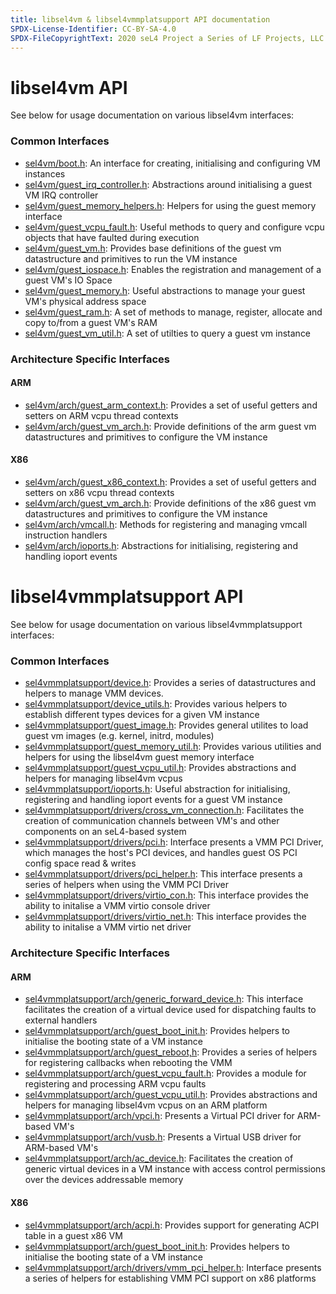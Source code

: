 ```yaml
---
title: libsel4vm & libsel4vmmplatsupport API documentation
SPDX-License-Identifier: CC-BY-SA-4.0
SPDX-FileCopyrightText: 2020 seL4 Project a Series of LF Projects, LLC.
---
```


# libsel4vm API

See below for usage documentation on various libsel4vm interfaces:

### Common Interfaces
* [sel4vm/boot.h](api/libsel4vm_boot): An interface for creating, initialising and configuring VM instances
* [sel4vm/guest_irq_controller.h](api/libsel4vm_guest_irq_controller): Abstractions around initialising a guest VM IRQ controller
* [sel4vm/guest_memory_helpers.h](api/libsel4vm_guest_memory_helpers): Helpers for using the guest memory interface
* [sel4vm/guest_vcpu_fault.h](api/libsel4vm_guest_vcpu_fault): Useful methods to query and configure vcpu objects that have faulted during execution
* [sel4vm/guest_vm.h](api/libsel4vm_guest_vm): Provides base definitions of the guest vm datastructure and primitives to run the VM instance
* [sel4vm/guest_iospace.h](api/libsel4vm_guest_iospace):  Enables the registration and management of a guest VM's IO Space
* [sel4vm/guest_memory.h](api/libsel4vm_guest_memory): Useful abstractions to manage your guest VM's physical address space
* [sel4vm/guest_ram.h](api/libsel4vm_guest_ram): A set of methods to manage, register, allocate and copy to/from a guest VM's RAM
* [sel4vm/guest_vm_util.h](api/libsel4vm_guest_vm_util): A set of utilties to query a guest vm instance

### Architecture Specific Interfaces

#### ARM
* [sel4vm/arch/guest_arm_context.h](api/libsel4vm_guest_arm_context): Provides a set of useful getters and setters on ARM vcpu thread contexts
* [sel4vm/arch/guest_vm_arch.h](api/libsel4vm_arm_guest_vm): Provide definitions of the arm guest vm datastructures and primitives to configure the VM instance

#### X86
* [sel4vm/arch/guest_x86_context.h](api/libsel4vm_guest_x86_context): Provides a set of useful getters and setters on x86 vcpu thread contexts
* [sel4vm/arch/guest_vm_arch.h](api/libsel4vm_x86_guest_vm): Provide definitions of the x86 guest vm datastructures and primitives to configure the VM instance
* [sel4vm/arch/vmcall.h](api/libsel4vm_x86_vmcall): Methods for registering and managing vmcall instruction handlers
* [sel4vm/arch/ioports.h](api/libsel4vm_x86_ioports): Abstractions for initialising, registering and handling ioport events

# libsel4vmmplatsupport API

See below for usage documentation on various libsel4vmmplatsupport interfaces:

### Common Interfaces
* [sel4vmmplatsupport/device.h](api/libsel4vmmplatsupport_device): Provides a series of datastructures and helpers to manage VMM devices.
* [sel4vmmplatsupport/device_utils.h](api/libsel4vmmplatsupport_device_utils): Provides various helpers to establish different types devices for a given VM instance
* [sel4vmmplatsupport/guest_image.h](api/libsel4vmmplatsupport_guest_image): Provides general utilites to load guest vm images (e.g. kernel, initrd, modules)
* [sel4vmmplatsupport/guest_memory_util.h](api/libsel4vmmplatsupport_guest_memory_util): Provides various utilities and helpers for using the libsel4vm guest memory interface
* [sel4vmmplatsupport/guest_vcpu_util.h](api/libsel4vmmplatsupport_guest_vcpu_util): Provides abstractions and helpers for managing libsel4vm vcpus
* [sel4vmmplatsupport/ioports.h](api/libsel4vmmplatsupport_ioports): Useful abstraction for initialising, registering and handling ioport events for a guest VM instance
* [sel4vmmplatsupport/drivers/cross_vm_connection.h](api/libsel4vmmplatsupport_cross_vm_connection): Facilitates the creation of communication channels between VM's and other components on an seL4-based system
* [sel4vmmplatsupport/drivers/pci.h](api/libsel4vmmplatsupport_pci): Interface presents a VMM PCI Driver, which manages the host's PCI devices, and handles guest OS PCI config space read & writes
* [sel4vmmplatsupport/drivers/pci_helper.h](api/libsel4vmmplatsupport_pci_helper): This interface presents a series of helpers when using the VMM PCI Driver
* [sel4vmmplatsupport/drivers/virtio_con.h](api/libsel4vmmplatsupport_virtio_con): This interface provides the ability to initalise a VMM virtio console driver
* [sel4vmmplatsupport/drivers/virtio_net.h](api/libsel4vmmplatsupport_virtio_net): This interface provides the ability to initalise a VMM virtio net driver

### Architecture Specific Interfaces

#### ARM
* [sel4vmmplatsupport/arch/generic_forward_device.h](api/libsel4vmmplatsupport_arm_generic_forward_device): This interface facilitates the creation of a virtual device used for dispatching faults to external handlers
* [sel4vmmplatsupport/arch/guest_boot_init.h](api/libsel4vmmplatsupport_arm_guest_boot_init): Provides helpers to initialise the booting state of a VM instance
* [sel4vmmplatsupport/arch/guest_reboot,h](api/libsel4vmmplatsupport_arm_guest_reboot): Provides a series of helpers for registering callbacks when rebooting the VMM
* [sel4vmmplatsupport/arch/guest_vcpu_fault.h](api/libsel4vmmplatsupport_arm_guest_vcpu_fault): Provides a module for registering and processing ARM vcpu faults
* [sel4vmmplatsupport/arch/guest_vcpu_util.h](api/libsel4vmmplatsupport_arm_guest_vcpu_util): Provides abstractions and helpers for managing libsel4vm vcpus on an ARM platform
* [sel4vmmplatsupport/arch/vpci.h](api/libsel4vmmplatsupport_arm_vpci): Presents a Virtual PCI driver for ARM-based VM's
* [sel4vmmplatsupport/arch/vusb.h](api/libsel4vmmplatsupport_arm_vusb): Presents a Virtual USB driver for ARM-based VM's
* [sel4vmmplatsupport/arch/ac_device.h](api/libsel4vmmplatsupport_arm_ac_device): Facilitates the creation of generic virtual devices in a VM instance with access control permissions over the devices addressable memory

#### X86
* [sel4vmmplatsupport/arch/acpi.h](api/libsel4vmmplatsupport_x86_acpi): Provides support for generating ACPI table in a guest x86 VM
* [sel4vmmplatsupport/arch/guest_boot_init.h](api/libsel4vmmplatsupport_x86_guest_boot_init): Provides helpers to initialise the booting state of a VM instance
* [sel4vmmplatsupport/arch/drivers/vmm_pci_helper.h](api/libsel4vmmplatsupport_x86_vmm_pci_helper): Interface presents a series of helpers for establishing VMM PCI support on x86 platforms
